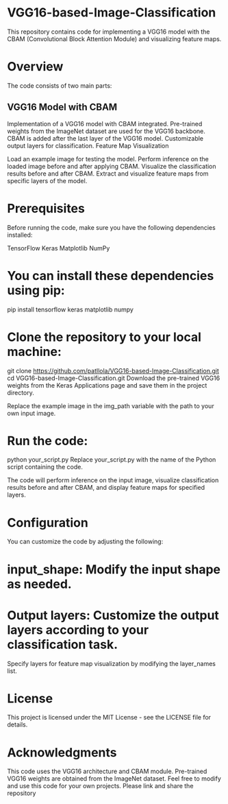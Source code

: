 # VGG16-based-Image-Classification
This repository contains code for implementing a VGG16 model with the CBAM (Convolutional Block Attention Module) and visualizing feature maps.

# Overview
The code consists of two main parts:

## VGG16 Model with CBAM

Implementation of a VGG16 model with CBAM integrated.
Pre-trained weights from the ImageNet dataset are used for the VGG16 backbone.
CBAM is added after the last layer of the VGG16 model.
Customizable output layers for classification.
Feature Map Visualization

Load an example image for testing the model.
Perform inference on the loaded image before and after applying CBAM.
Visualize the classification results before and after CBAM.
Extract and visualize feature maps from specific layers of the model.
# Prerequisites
Before running the code, make sure you have the following dependencies installed:

TensorFlow
Keras
Matplotlib
NumPy
# You can install these dependencies using pip:

pip install tensorflow keras matplotlib numpy

# Clone the repository to your local machine:

git clone https://github.com/patllola/VGG16-based-Image-Classification.git
cd VGG16-based-Image-Classification.git
Download the pre-trained VGG16 weights from the Keras Applications page and save them in the project directory.

Replace the example image in the img_path variable with the path to your own input image.

# Run the code:

python your_script.py
Replace your_script.py with the name of the Python script containing the code.

The code will perform inference on the input image, visualize classification results before and after CBAM, and display feature maps for specified layers.
# Configuration
You can customize the code by adjusting the following:

# input_shape: Modify the input shape as needed.
# Output layers: Customize the output layers according to your classification task.
Specify layers for feature map visualization by modifying the layer_names list.
# License
This project is licensed under the MIT License - see the LICENSE file for details.

# Acknowledgments
This code uses the VGG16 architecture and CBAM module.
Pre-trained VGG16 weights are obtained from the ImageNet dataset.
Feel free to modify and use this code for your own projects.
Please link and share the repository







